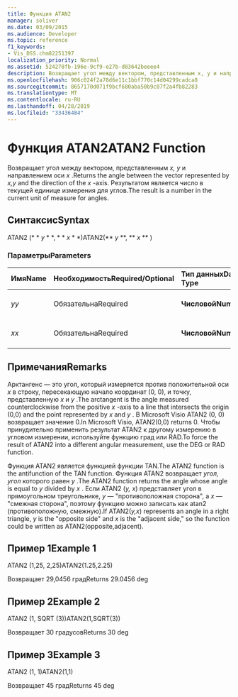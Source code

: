 ```yaml
---
title: Функция ATAN2
manager: soliver
ms.date: 03/09/2015
ms.audience: Developer
ms.topic: reference
f1_keywords:
- Vis_DSS.chm82251397
localization_priority: Normal
ms.assetid: 524278fb-196e-9cf9-e27b-d03642beeee4
description: Возвращает угол между вектором, представленным x, y и направлением оси x. Результатом является число в текущей единице измерения для углов.
ms.openlocfilehash: 906c024f2a78d6e11c1bbf770c14d04299cadca8
ms.sourcegitcommit: 8657170d071f9bcf680aba50b9c07f2a4fb82283
ms.translationtype: MT
ms.contentlocale: ru-RU
ms.lasthandoff: 04/28/2019
ms.locfileid: "33436484"
---
```

# <a name="atan2-function"></a><span data-ttu-id="1b690-104">Функция ATAN2</span><span class="sxs-lookup"><span data-stu-id="1b690-104">ATAN2 Function</span></span>

<span data-ttu-id="1b690-105">Возвращает угол между вектором, представленным *x, y* и направлением оси *x* .</span><span class="sxs-lookup"><span data-stu-id="1b690-105">Returns the angle between the vector represented by  *x,y*  and the direction of the  *x*  -axis.</span></span> <span data-ttu-id="1b690-106">Результатом является число в текущей единице измерения для углов.</span><span class="sxs-lookup"><span data-stu-id="1b690-106">The result is a number in the current unit of measure for angles.</span></span> 
  
## <a name="syntax"></a><span data-ttu-id="1b690-107">Синтаксис</span><span class="sxs-lookup"><span data-stu-id="1b690-107">Syntax</span></span>

<span data-ttu-id="1b690-108">ATAN2 (\* \* *y* \* \*, \* \* *x* \* \*)</span><span class="sxs-lookup"><span data-stu-id="1b690-108">ATAN2(\*\* *y* \*\*, \*\* *x* \*\* )</span></span> 
  
### <a name="parameters"></a><span data-ttu-id="1b690-109">Параметры</span><span class="sxs-lookup"><span data-stu-id="1b690-109">Parameters</span></span>

|<span data-ttu-id="1b690-110">**Имя**</span><span class="sxs-lookup"><span data-stu-id="1b690-110">**Name**</span></span>|<span data-ttu-id="1b690-111">**Необходимость**</span><span class="sxs-lookup"><span data-stu-id="1b690-111">**Required/Optional**</span></span>|<span data-ttu-id="1b690-112">**Тип данных**</span><span class="sxs-lookup"><span data-stu-id="1b690-112">**Data Type**</span></span>|<span data-ttu-id="1b690-113">**Описание**</span><span class="sxs-lookup"><span data-stu-id="1b690-113">**Description**</span></span>|
|:-----|:-----|:-----|:-----|
| <span data-ttu-id="1b690-114">_y_</span><span class="sxs-lookup"><span data-stu-id="1b690-114">_y_</span></span> <br/> |<span data-ttu-id="1b690-115">Обязательна</span><span class="sxs-lookup"><span data-stu-id="1b690-115">Required</span></span>  <br/> |<span data-ttu-id="1b690-116">**Числовой**</span><span class="sxs-lookup"><span data-stu-id="1b690-116">**Numeric**</span></span> <br/> |<span data-ttu-id="1b690-117">Значение _y_точки.</span><span class="sxs-lookup"><span data-stu-id="1b690-117">The  _y_-value of the point.</span></span>  <br/> |
| <span data-ttu-id="1b690-118">_x_</span><span class="sxs-lookup"><span data-stu-id="1b690-118">_x_</span></span> <br/> |<span data-ttu-id="1b690-119">Обязательна</span><span class="sxs-lookup"><span data-stu-id="1b690-119">Required</span></span>  <br/> |<span data-ttu-id="1b690-120">**Числовой**</span><span class="sxs-lookup"><span data-stu-id="1b690-120">**Numeric**</span></span> <br/> |<span data-ttu-id="1b690-121">Значение _x_точки.</span><span class="sxs-lookup"><span data-stu-id="1b690-121">The  _x_-value of the point.</span></span>  <br/> |
   
## <a name="remarks"></a><span data-ttu-id="1b690-122">Примечания</span><span class="sxs-lookup"><span data-stu-id="1b690-122">Remarks</span></span>

<span data-ttu-id="1b690-123">Арктангенс — это угол, который измеряется против положительной оси *x* в строку, пересекающую начало координат (0, 0), и точку, представленную *x* и *y* .</span><span class="sxs-lookup"><span data-stu-id="1b690-123">The arctangent is the angle measured counterclockwise from the positive  *x*  -axis to a line that intersects the origin (0,0) and the point represented by  *x*  and  *y*  .</span></span> <span data-ttu-id="1b690-124">В Microsoft Visio ATAN2 (0, 0) возвращает значение 0.</span><span class="sxs-lookup"><span data-stu-id="1b690-124">In Microsoft Visio, ATAN2(0,0) returns 0.</span></span> <span data-ttu-id="1b690-125">Чтобы принудительно применить результат ATAN2 к другому измерению в угловом измерении, используйте функцию град или RAD.</span><span class="sxs-lookup"><span data-stu-id="1b690-125">To force the result of ATAN2 into a different angular measurement, use the DEG or RAD function.</span></span> 
  
<span data-ttu-id="1b690-126">Функция ATAN2 является функцией функции TAN.</span><span class="sxs-lookup"><span data-stu-id="1b690-126">The ATAN2 function is the antifunction of the TAN function.</span></span> <span data-ttu-id="1b690-127">Функция ATAN2 возвращает *угол, угол* которого равен *y* .</span><span class="sxs-lookup"><span data-stu-id="1b690-127">The ATAN2 function returns the angle whose angle is equal to  *y*  divided by  *x*  .</span></span> <span data-ttu-id="1b690-128">Если ATAN2 (*y, x*) представляет угол в прямоугольном треугольнике, *y* — "противоположная сторона", а *x* — "смежная сторона", поэтому функцию можно записать как atan2 (противоположную, смежную).</span><span class="sxs-lookup"><span data-stu-id="1b690-128">If ATAN2(*y,x*) represents an angle in a right triangle,  *y*  is the "opposite side" and  *x*  is the "adjacent side," so the function could be written as ATAN2(opposite,adjacent).</span></span> 
  
## <a name="example-1"></a><span data-ttu-id="1b690-129">Пример 1</span><span class="sxs-lookup"><span data-stu-id="1b690-129">Example 1</span></span>

<span data-ttu-id="1b690-130">ATAN2 (1,25, 2,25)</span><span class="sxs-lookup"><span data-stu-id="1b690-130">ATAN2(1.25,2.25)</span></span>
  
<span data-ttu-id="1b690-131">Возвращает 29,0456 град</span><span class="sxs-lookup"><span data-stu-id="1b690-131">Returns 29.0456 deg</span></span>
  
## <a name="example-2"></a><span data-ttu-id="1b690-132">Пример 2</span><span class="sxs-lookup"><span data-stu-id="1b690-132">Example 2</span></span>

<span data-ttu-id="1b690-133">ATAN2 (1, SQRT (3))</span><span class="sxs-lookup"><span data-stu-id="1b690-133">ATAN2(1,SQRT(3))</span></span>
  
<span data-ttu-id="1b690-134">Возвращает 30 градусов</span><span class="sxs-lookup"><span data-stu-id="1b690-134">Returns 30 deg</span></span>
  
## <a name="example-3"></a><span data-ttu-id="1b690-135">Пример 3</span><span class="sxs-lookup"><span data-stu-id="1b690-135">Example 3</span></span>

<span data-ttu-id="1b690-136">ATAN2 (1, 1)</span><span class="sxs-lookup"><span data-stu-id="1b690-136">ATAN2(1,1)</span></span>
  
<span data-ttu-id="1b690-137">Возвращает 45 град</span><span class="sxs-lookup"><span data-stu-id="1b690-137">Returns 45 deg</span></span>
  

